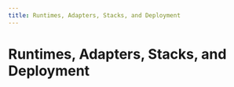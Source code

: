 ```yaml
---
title: Runtimes, Adapters, Stacks, and Deployment
---
```


# Runtimes, Adapters, Stacks, and Deployment
